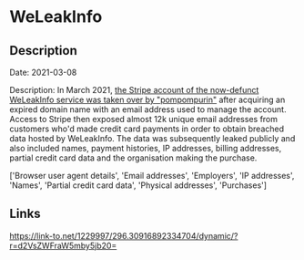 # WeLeakInfo

## Description

Date: 2021-03-08

Description:
In March 2021, <a href="https://krebsonsecurity.com/2021/03/weleakinfo-leaked-customer-payment-info/" target="_blank" rel="noopener">the Stripe account of the now-defunct WeLeakInfo service was taken over by &quot;pompompurin&quot;</a> after acquiring an expired domain name with an email address used to manage the account. Access to Stripe then exposed almost 12k unique email addresses from customers who'd made credit card payments in order to obtain breached data hosted by WeLeakInfo. The data was subsequently leaked publicly and also included names, payment histories, IP addresses, billing addresses, partial credit card data and the organisation making the purchase.


['Browser user agent details', 'Email addresses', 'Employers', 'IP addresses', 'Names', 'Partial credit card data', 'Physical addresses', 'Purchases']

## Links

https://link-to.net/1229997/296.30916892334704/dynamic/?r=d2VsZWFraW5mby5jb20=